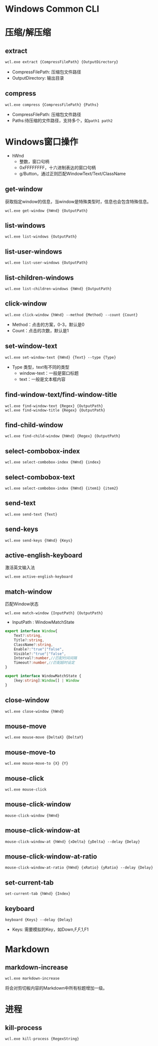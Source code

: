 ﻿# Windows Common CLI

# 压缩/解压缩

## extract

```bash
wcl.exe extract {CompressFilePath} {OutputDirectory}
```

- CompressFilePath: 压缩包文件路径
- OutputDirectory: 输出目录

## compress

```
wcl.exe compress {CompressFilePath} {Paths}
```

- CompressFilePath: 压缩包文件路径
- Paths:待压缩的文件路径，支持多个，如`path1 path2`

# Windows窗口操作

- hWnd
  - 整数，窗口句柄
  - 0xFFFFFFFF，十六进制表达的窗口句柄
  - g/Button，通过正则匹配WindowText/Text/ClassName

## get-window
获取指定window的信息，当window是特殊类型时，信息也会包含特殊信息。

```
wcl.exe get-window {hWnd} {OutputPath}
```

## list-windows

```
wcl.exe list-windows {OutputPath}
```

## list-user-windows

```
wcl.exe list-user-windows {OutputPath}
```

## list-children-windows

```
wcl.exe list-children-windows {hWnd} {OutputPath}
```

## click-window

```
wcl.exe click-window {hWnd} --method {Method} --count {Count}
```

- Method：点击的方案，0-3，默认是0
- Count：点击的次数，默认是1

## set-window-text

```
wcl.exe set-window-text {hWnd} {Text} --type {Type}
```

- Type 类型，text有不同的类型
  - window-text：一般是窗口标题
  - text：一般是文本框内容

## find-window-text/find-window-title

```
wcl.exe find-window-text {Regex} {OutputPath}
wcl.exe find-window-title {Regex} {OutputPath}
```

## find-child-window

```
wcl.exe find-child-window {hWnd} {Regex} {OutputPath}
```

## select-combobox-index

```
wcl.exe select-combobox-index {hWnd} {index}
```
## select-combobox-text

```
wcl.exe select-combobox-index {hWnd} {item1} {item2}
```

## send-text

```
wcl.exe send-text {Text}
```

## send-keys

```
wcl.exe send-keys {hWnd} {Keys}
```

## active-english-keyboard

激活英文输入法

```
wcl.exe active-english-keyboard
```

## match-window

匹配Window状态

```
wcl.exe match-window {InputPath} {OutputPath}
```

- InputPath : WindowMatchState

```ts
export interface Window{
	Text?:string,
    Title?:string,
    ClassName?:string,
    Enable?:"true"|"false",
    Visible?:"true"|"false",
    Interval?:number,//匹配时间间隔
    Timeout?:number,//匹配超时设定
}

export interface WindowMatchState {
    [key:string]:Window[] | Window
}
```

## close-window

```
wcl.exe close-window {hWnd}
```

## mouse-move

```
wcl.exe mouse-move {DeltaX} {DeltaY}
```

## mouse-move-to

```
wcl.exe mouse-move-to {X} {Y}
```

## mouse-click

```
wcl.exe mouse-click
```

## mouse-click-window

```
mouse-click-window {hWnd}
```

## mouse-click-window-at

```
mouse-click-window-at {hWnd} {xDelta} {yDelta} --delay {Delay}
```

## mouse-click-window-at-ratio

```
mouse-click-window-at-ratio {hWnd} {xRatio} {yRatio} --delay {Delay}
```

## set-current-tab

```
set-current-tab {hWnd} {Index}
```

## keyboard

```
keyboard {Keys} --delay {Delay}
```

- Keys: 需要模拟的Key，如Down,F,F,1,F1 

# Markdown

## markdown-increase

```
wcl.exe markdown-increase
```

将会对剪切板内容的Markdown中所有标题增加一级。

# 进程

## kill-process

```
wcl.exe kill-process {RegexString}
```

